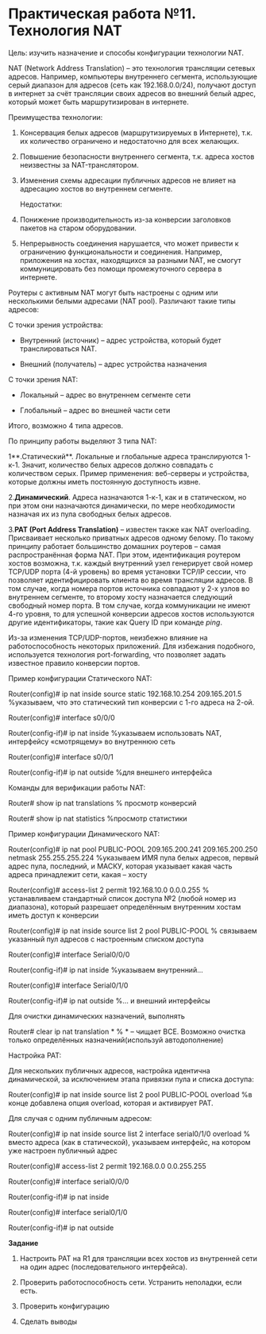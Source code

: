 # Практическая работа №11. Технология NAT

Цель: изучить назначение и способы конфигурации технологии NAT.

NAT \(Network Address Translation\) – это технология трансляции сетевых адресов. Например, компьютеры внутреннего сегмента, использующие серый диапазон для адресов \(сеть как 192.168.0.0/24\), получают доступ в интернет за счёт трансляции своих адресов во внешний белый адрес, который может быть маршрутизирован в интернете.

Преимущества технологии:

1. Консервация белых адресов \(маршрутизируемых в Интернете\), т.к. их количество ограничено и недостаточно для всех желающих.

2. Повышение безопасности внутреннего сегмента, т.к. адреса хостов неизвестны за NAT-транслятором.

3. Изменения схемы адресации публичных адресов не влияет на адресацию хостов во внутреннем сегменте.

   Недостатки:

4. Понижение производительность из-за конверсии заголовков пакетов на старом оборудовании.

5. Непрерывность соединения нарушается, что может привести к ограничению функциональности и соединения. Например, приложения на хостах, находящихся за разными NAT, не смогут коммуницировать без помощи промежуточного сервера в интернете.

Роутеры с активным NAT могут быть настроены с одним или несколькими белыми адресами \(NAT pool\). Различают такие типы адресов:

С точки зрения устройства:

* Внутренний \(источник\) – адрес устройства, который будет транслироваться NAT.

* Внешний \(получатель\) – адрес устройства назначения

С точки зрения NAT:

* Локальный – адрес во внутреннем сегменте сети

* Глобальный – адрес во внешней части сети

Итого, возможно 4 типа адресов.

По принципу работы выделяют 3 типа NAT:

1**.Статический**. Локальные и глобальные адреса транслируются 1-к-1. Значит, количество белых адресов должно совпадать с количеством серых. Пример применения: веб-серверы и устройства, которые должны иметь постоянную доступность извне.

2.**Динамический**. Адреса назначаются 1-к-1, как и в статическом, но при этом они назначаются динамически, по мере необходимости назначая их из пула свободных белых адресов.

3.**PAT \(Port Address Translation\)** – известен также как NAT overloading. Присваивает несколько приватных адресов одному белому. По такому принципу работает большинство домашних роутеров – самая распространённая форма NAT. При этом, идентификация роутером хостов возможна, т.к. каждый внутренний узел генерирует свой номер TCP/UDP порта \(4-й уровень\) во время установки TCP/IP сессии, что позволяет идентифицировать клиента во время трансляции адресов. В том случае, когда номера портов источника совпадают у 2-х узлов во внутреннем сегменте, то второму хосту назначается следующий свободный номер порта. В том случае, когда коммуникации не имеют 4-го уровня, то для успешной конверсии адресов хостов используются другие идентификаторы, такие как Query ID при команде _ping_.

Из-за изменения TCP/UDP-портов, неизбежно влияние на работоспособность некоторых приложений. Для избежания подобного, используется технология port-forwarding, что позволяет задать известное правило конверсии портов.

Пример конфигурации Статического NAT:

Router\(config\)\# ip nat inside source static 192.168.10.254 209.165.201.5 %указываем, что это статический тип конверсии с 1-го адреса на 2-ой.

Router\(config\)\# interface s0/0/0

Router\(config-if\)\# ip nat inside %указываем использовать NAT, интерфейсу «смотрящему» во внутреннюю сеть

Router\(config\)\# interface s0/0/1

Router\(config-if\)\# ip nat outside %для внешнего интерфейса

Команды для верификации работы NAT:

Router\# show ip nat translations % просмотр конверсий

Router\# show ip nat statistics %просмотр статистики

Пример конфигурации Динамического NAT:

Router\(config\)\# ip nat pool PUBLIC-POOL 209.165.200.241 209.165.200.250 netmask 255.255.255.224 %указываем ИМЯ пула белых адресов, первый адрес пула, последний, и МАСКУ, которая указывает какая часть адреса принадлежит сети, какая – хосту

Router\(config\)\# access-list 2 permit 192.168.10.0 0.0.0.255 % устанавливаем стандартный список доступа №2 \(любой номер из диапазона\), который разрешает определённым внутренним хостам иметь доступ к конверсии

Router\(config\)\# ip nat inside source list 2 pool PUBLIC-POOL % связываем указанный пул адресов с настроенным списком доступа

Router\(config\)\# interface Serial0/0/0

Router\(config-if\)\# ip nat inside %указываем внутренний...

Router\(config\)\# interface Serial0/1/0

Router\(config-if\)\# ip nat outside %… и внешний интерфейсы

Для очистки динамических назначений, выполнять

Router\# сlear ip nat translation \* % \* – чищает ВСЕ. Возможно очистка только определённых назначений\(используй автодополнение\)

Настройка PAT:

Для нескольких публичных адресов, настройка идентична динамической, за исключением этапа привязки пула и списка доступа:

Router\(config\)\# ip nat inside source list 2 pool PUBLIC-POOL overload %в конце добавлена опция overload, которая и активирует PAT.

Для случая с одним публичным адресом:

Router\(config\)\# ip nat inside source list 2 interface serial0/1/0 overload % вместо адреса \(как в статической\), указываем интерфейс, на котором уже настроен публичный адрес

Router\(config\)\# access-list 2 permit 192.168.0.0 0.0.255.255

Router\(config\)\# interface serial0/0/0

Router\(config-if\)\# ip nat inside

Router\(config\)\# interface serial0/1/0

Router\(config-if\)\# ip nat outside

**Задание**

1. Настроить PAT на R1 для трансляции всех хостов из внутренней сети на один адрес \(последовательного интерфейса\).

2. Проверить работоспособность сети. Устранить неполадки, если есть.

3. Проверить конфигурацию

4. Сделать выводы

 


